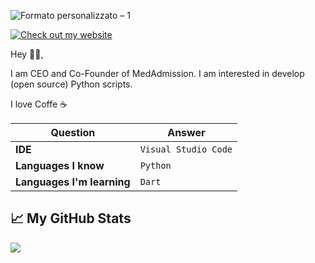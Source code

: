 ![Formato personalizzato – 1](https://user-images.githubusercontent.com/77266772/140807171-2da23004-39ef-472d-941b-591a8013d229.jpg)



[![Check out my website](https://img.shields.io/badge/my-site-orange)](medadmission.it)




Hey 👋🏻,

I am CEO and Co-Founder of MedAdmission. I am interested in develop (open source) Python scripts.

I love Coffe ☕


Question | Answer
--- | --- 
**IDE**  | `Visual Studio Code`
**Languages I know**  | `Python`
**Languages I'm learning** | `Dart`


## &#x1f4c8; My GitHub Stats

<a href="https://github.com/bacchilega/bacchilega">
  <img align="center" src="https://github-readme-stats.vercel.app/api/top-langs/?username=bacchilega&hide=java,html&title_color=000000&text_color=000000" />
</a>

